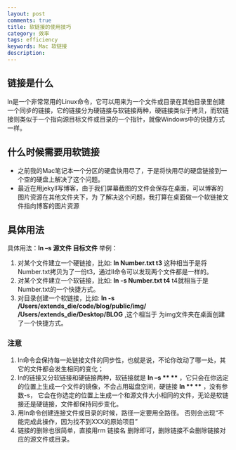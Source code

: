 ```yaml
---
layout: post
comments: true
title: 软链接的使用技巧
category: 效率
tags: efficiency
keywords: Mac 软链接
description: 
---
```

## 链接是什么
ln是一个非常常用的Linux命令，它可以用来为一个文件或目录在其他目录里创建一个同步的链接，它的链接分为硬链接与软链接两种，硬链接类似于拷贝，而软链接则类似于一个指向源目标文件或目录的一个指针，就像Windows中的快捷方式一样。

## 什么时候需要用软链接
* 之前我的Mac笔记本一个分区的硬盘快用尽了，于是将快用尽的硬盘链接到一个空的硬盘上解决了这个问题。
* 最近在用jekyll写博客，由于我们屏幕截图的文件会保存在桌面，可以博客的图片资源在其他文件夹下，为
  了解决这个问题，我打算在桌面做一个软链接文件指向博客的图片资源

## 具体用法
具体用法：__ln –s 源文件 目标文件__
举例：

1. 对某个文件建立一个硬链接，比如: __ln Number.txt t3__ 这种相当于是将Number.txt拷贝为了一份t3，通过ll命令可以发现两个文件都是一样的。
2. 对某个文件建立一个软链接，比如: __ln -s Number.txt t4__ t4就相当于是Number.txt的一个快捷方式。
3. 对目录创建一个软链接，比如: __ln -s /Users/extends_die/code/blog/public/img/ /Users/extends_die/Desktop/BLOG__ ,这个相当于
   为img文件夹在桌面创建了一个快捷方式。



### 注意
1. ln命令会保持每一处链接文件的同步性，也就是说，不论你改动了哪一处，其它的文件都会发生相同的变化；
2. ln的链接又分软链接和硬链接两种，软链接就是 __ln –s ** **__ ，它只会在你选定的位置上生成一个文件的镜像，不会占用磁盘空间，硬链接 __ln ** **__ ，没有参数-s， 它会在你选定的位置上生成一个和源文件大小相同的文件，无论是软链接还是硬链接，文件都保持同步变化。
3. 用ln命令创建连接文件或目录的时候，路径一定要用全路径。 否则会出现“不能完成此操作，因为找不到XXX的原始项目”
4. 链接的删除也很简单，直接用rm 链接名 删除即可，删除链接不会删除链接对应的源文件或目录。


